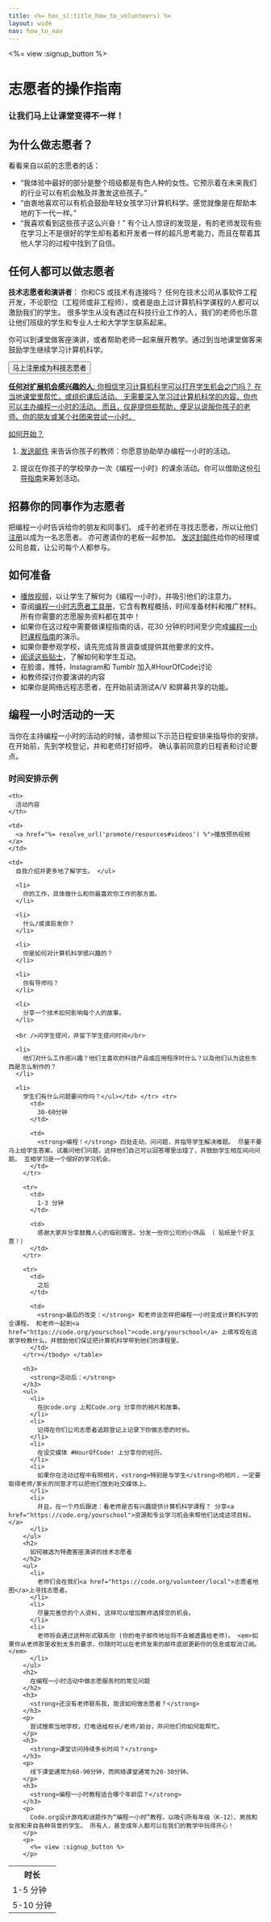 ```yaml
---
title: <%= hoc_s(:title_how_to_volunteers) %>
layout: wide
nav: how_to_nav
---
```

<%= view :signup_button %>

# 志愿者的操作指南

### 让我们马上让课堂变得不一样！

## 为什么做志愿者？

看看来自以前的志愿者的话：

- “我体验中最好的部分是整个班级都是有色人种的女性。它预示着在未来我们的行业可以有机会触及并激发这些孩子。”
- “由衷地喜欢可以有机会鼓励年轻女孩学习计算机科学。感觉就像是在帮助本地的下一代一样。”
- “我喜欢看到这些孩子这么兴奋！” 有个让人惊讶的发现是，有的老师发现有些在学习上不是很好的学生却有着和开发者一样的超凡思考能力，而且在帮着其他人学习的过程中找到了自信。

## 任何人都可以做志愿者

**技术志愿者和演讲者**： 你和CS 或技术有连接吗？ 任何在技术公司从事软件工程开发，不论职位（工程师或非工程师），或者是由上过计算机科学课程的人都可以激励我们的学生。 很多学生从没有遇过在科技行业工作的人，我们的老师也乐意让他们班级的学生和专业人士和大学学生联系起来。

你可以到课堂做客座演讲，或者帮助老师一起来展开教学。通过到当地课堂做客来鼓励学生继续学习计算机科学。

<a href="https://code.org/volunteer/engineer"><button>马上注册成为科技志愿者</button></p> 

<p>
  <strong>任何对扩展机会感兴趣的人</strong>: 你相信学习计算机科学可以打开学生机会之门吗？ 在当地课堂里帮忙，或组织课后活动。 无需要深入学习过计算机科学的内容，你也可以主办编程一小时的活动。 而且，仅是提供些帮助，便足以说服你孩子的老师、你的朋友或某个社团来尝试一小时。
</p>

<p>
  如何开始？
</p>

<ol>
  <li>
    <p>
      <a href="%= resolve_url('/promote/resources#help-schools') %">发送邮件</a> 来告诉你孩子的教师：你愿意协助举办编程一小时的活动。
    </p>
  </li>
  
  <li>
    <p>
      提议在你孩子的学校举办一次《编程一小时》的课余活动。你可以借助这份<a href="%= resolve_url('/how-to') %">引导指南</a>来筹划活动。
    </p>
  </li>
</ol>

<h2>
  招募你的同事作为志愿者
</h2>

<p>
  把编程一小时告诉给你的朋友和同事们。 成千的老师在寻找志愿者，所以让他们<a href="https://code.org/volunteer">注册</a>以成为一名志愿者。 亦可邀请你的老板一起参加。 <a href="%= resolve_url('/promote/resources#sample-email') %">发这封邮件</a>给你的经理或公司总裁，让公司每个人都参与。
</p>

<h2>
  如何准备
</h2>

<ul>
  <li>
    <a href="%= resolve_url('/promote/resources#videos') %">播放视频</a>，以让学生了解何为《编程一小时》，并吸引他们的注意力。
  </li>
  <li>
    查阅<a href="/files/hoc-volunteer-toolkit.pdf">编程一小时志愿者工具册</a>，它含有教程概括，时间准备材料和推广材料。 所有你需要的志愿服务资料都在其中！
  </li>
  <li>
    如果你在这过程中需要做课程指南的话，花30 分钟的时间至少完成<a href="%= resolve_url('/learn') %">编程一小时课程指南</a>的演示。
  </li>
  <li>
    如果你要参观学校，请先完成背景调查或提供其他要求的文件。
  </li>
  <li>
    <a href="https://code.org/files/CSTT_Volunteers.pdf">阅读这些贴士</a>，了解如何和学生互动。
  </li>
  <li>
    在脸谱，推特，Instagram和 Tumblr 加入#HourOfCode讨论
  </li>
  <li>
    和教师探讨你要演讲的内容
  </li>
  <li>
    如果你是网络远程志愿者，在开始前请测试A/V 和屏幕共享的功能。
  </li>
</ul>

<h2>
  编程一小时活动的一天
</h2>

<p>
  当你在主持编程一小时的活动的时候，请参照以下示范日程安排来指导你的安排。 在开始前，先到学校登记，并和老师打好招呼。 确认事前同意的日程表和讨论要点。
</p>

<h3>
  <strong>时间安排示例</strong>
</h3>

<table>
  <tr>
    <th>
      时长
    </th>
    
    <th>
      活动内容
    </th>
  </tr>
  
  <tr>
    <td>
      1-5 分钟
    </td>
    
    <td>
      <a href="%= resolve_url('promote/resources#videos') %">播放预热视频</a>
    </td>
  </tr>
  
  <tr>
    <td>
      5-10 分钟
    </td>
    
    <td>
      自我介绍并更多地了解学生。 </ul>
      
      <li>
        你的工作，具体做什么和你最喜欢你工作的那方面。
      </li>
      
      <li>
        什么/或谁启发你？
      </li>
      
      <li>
        你是如何对计算机科学感兴趣的？
      </li>
      
      <li>
        你有导师吗？
      </li>
      
      <li>
        分享一个技术如何影响每个人的故事。
      </li>
      
      <br />问学生提问，并留下学生提问时间</br> 
      
      <li>
        他们对什么工作感兴趣？他们主喜欢的科技产品或应用程序时什么？以及他们认为这些东西是怎么制作的？
      </li>
      
      <li>
        学生们有什么问题要问你吗？</ul></td> </tr> <tr>
          <td>
            30-60分钟
          </td>
          
          <td>
            <strong>编程！</strong> 四处走动，问问题，并指导学生解决难题。 尽量不要马上给学生答案。试着问他们问题，这样他们自己可以回答哪里出错了，并鼓励学生相互间问问题。 互相学习是一个很好的学习机会。
          </td>
        </tr>
        
        <tr>
          <td>
            1-3 分钟
          </td>
          
          <td>
            感谢大家并分享鼓舞人心的临别赠言。分发一些你公司的小饰品 （ 贴纸是个好主意！）
          </td>
        </tr>
        
        <tr>
          <td>
            之后
          </td>
          
          <td>
            <strong>最后的改变：</strong> 和老师谈怎样把编程一小时变成计算机科学的全课程。 和老师一起到<a href="https://code.org/yourschool">code.org/yourschool</a> 上填写现在这家学校教什么，并鼓励他们保证把计算机科学带到他们的课程里。
          </td>
        </tr></tbody> </table> 
        
        <h3>
          <strong>活动后：</strong>
        </h3>
        <ul>
          <li>
            在@code.org 上和Code.org 分享你的相片和故事。
          </li>
          <li>
            记得在你们公司志愿者追踪登记上记录下你做志愿的时长。
          </li>
          <li>
            在设交媒体 #HourOfCode! 上分享你的经历。
          </li>
          <li>
            如果你在活动过程中有照相片，<strong>特别是与学生</strong>的相片，一定要取得老师/家长的同意才可以把他们放到社交媒体上。
          </li>
          <li>
            并且，在一个月后跟进：看老师是否有兴趣提供计算机科学课程？ 分享<a href="https://code.org/yourschool">资源和专业学习机会来帮他们达成这项目标。</a>
          </li>
        </ul>
        <h2>
          如何被选为特邀客座演讲的技术志愿者
        </h2>
        <ul>
          <li>
            老师们会在我们<a href="https://code.org/volunteer/local">志愿者地图</a>上寻找志愿者。
          </li>
          <li>
            尽量完善您的个人资料, 这样可以增加教师选择您的机会。
          </li>
          <li>
            老师将会通过这种形式联系你 (你的电子邮件地址将不会被透露给老师)。 <em>如果你从老师那里收到太多的要求，你随时可以在老师发来的邮件底部更新你的信息或取消订阅。</em>
          </li>
        </ul>
        <h2>
          在编程一小时活动中做志愿服务时的常见问题
        </h2>
        <h3>
          <strong>还没有老师联系我，我该如何做志愿者？</strong>
        </h3>
        <p>
          尝试搜索当地学校，打电话给校长/老师/前台，并问他们你如何能帮忙。
        </p>
        <h3>
          <strong>课堂访问持续多长时间？</strong>
        </h3>
        <p>
          线下课堂通常为60-90分钟，而网络课堂通常为20-30分钟。
        </p>
        <h3>
          <strong>编程一小时教程适合哪个年龄层？</strong>
        </h3>
        <p>
          Code.org设计游戏和谜题作为“编程一小时”教程，以吸引所有年级（K-12）、男孩和女孩和来自各种背景的学生。 所有人，甚至成年人都可以在我们的教学中玩得开心！
        </p>
        <p>
          <%= view :signup_button %>
        </p>